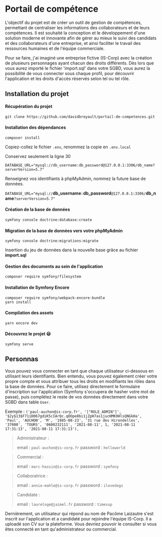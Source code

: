 # Portail de compétence
L'objectif du projet est de créer un outil de gestion de compétences, permettant de centraliser les informations des collaborateurs et de leurs compétences. Il est souhaité la conception et le développement d'une solution moderne et innovante afin de gérer au mieux le suivi des candidats et des collaborateurs d'une entreprise, et ainsi faciliter le travail des ressources humaines et de l'équipe commerciale. 

Pour se faire, j'ai imaginé une entreprise fictive (IS-Corp) avec la création de plusieurs personnages ayant chacun des droits différents. Dès lors que vous aurez importé le fichier 'import.sql' dans votre SGBD, vous aurez la possibilité de vous connecter sous chaque profil, pour découvrir l'application et les droits d'accès réservés selon tel ou tel rôle. 

## Installation du projet

#### Récupération du projet
`git clone https://github.com/davidbreyault/portail-de-competences.git`

#### Installation des dépendances
`composer install`

Copiez-collez le fichier `.env`, renommez la copie en `.env.local`

Conservez seulement la ligne 30

`DATABASE_URL="mysql://db_username:db_password@127.0.0.1:3306/db_name?serverVersion=5.7"`

Renseignez vos identifiants à phpMyAdmin, nommez la future base de données.

`DATABASE_URL="mysql://`__db_username__`:`__db_password__`@127.0.0.1:3306/`__db_name__`?serverVersion=5.7"`

#### Création de la base de données
`symfony console doctrine:database:create`

#### Migration de la base de données vers votre phpMyAdmin
`symfony console doctrine:migrations:migrate`

Insertion du jeu de données dans la nouvelle base grâce au fichier __import.sql__

#### Gestion des documents au sein de l'application
`composer require symfony/filesystem`

#### Installation de Symfony Encore

```
composer require symfony/webpack-encore-bundle
yarn install
```

#### Compilation des assets
`yarn encore dev`

#### Découvrez le projet :smiley:
`symfony serve`

## Personnas

Vous pouvez vous connecter en tant que chaque utilisateur ci-dessous en utilisant leurs identifiants. Bien entendu, vous pouvez également créer votre propre compte et vous attribuer tous les droits en modifiants les rôles dans la base de données. Pour ce faire, utilisez directement le formulaire d'inscription sur l'application (Symfony s'occupera de hasher votre mot de passe), puis complétez le reste de vos données directement dans votre SGBD dans table `User`. 

Exemple : `('paul-auchon@is-corp.fr', '["ROLE_ADMIN"]', '$2y$13$F71iD067gdiK5cIArQc.qOOpe8bi1jZpH7as1jucHMK9HlsQNGkHa', 'Paul', 'AUCHON', 'M', '1985-08-23', '31 rue des Hirondelles', '37000', 'TOURS', '0600232111', '2021-08-11', 1, '2021-08-11 17:31:13', '2021-08-11 17:31:13'),`

> Administrateur :
> 
> email : `paul-auchon@is-corp.fr` 
> password :	 `helloworld`

> Commercial :
> 
> email : `marc-hassin@is-corp.fr` 
> password :	 `symfony`

> Collaboratrice :
> 
> email : `annie-mahle@is-corp.fr` 
> password :	 `ilovedogs`

> Candidate :
> 
> email : `laureloge@jaimel.fr` 
> password :	 `timesup`

Dernièrement, un utilisateur qui répond au nom de Pacôme Laizautre s'est inscrit sur l'application et a candidaté pour rejoindre l'équipe IS-Corp. Il a uploadé son CV sur la plateforme. Vous devriez pouvoir le consulter si vous êtes connecté en tant qu'administrateur ou commercial.
